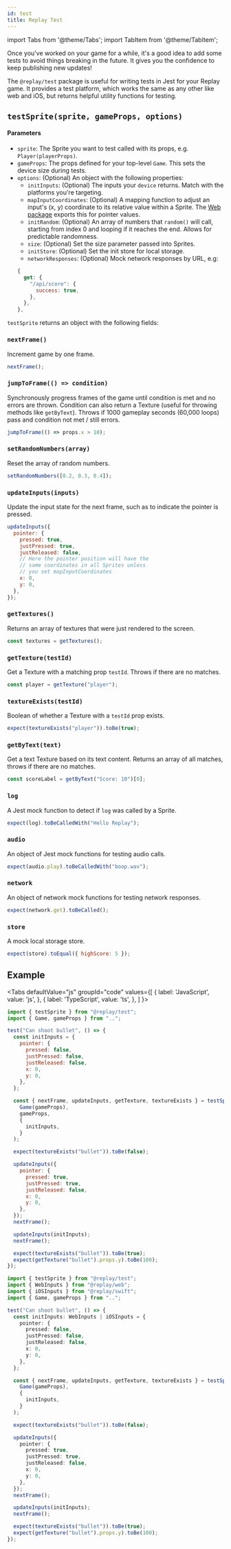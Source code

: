 ```yaml
---
id: test
title: Replay Test
---
```


import Tabs from '@theme/Tabs';
import TabItem from '@theme/TabItem';

Once you've worked on your game for a while, it's a good idea to add some tests to avoid things breaking in the future. It gives you the confidence to keep publishing new updates!

The `@replay/test` package is useful for writing tests in Jest for your Replay game. It provides a test platform, which works the same as any other like web and iOS, but returns helpful utility functions for testing.

## `testSprite(sprite, gameProps, options)`

#### Parameters

- `sprite`: The Sprite you want to test called with its props, e.g. `Player(playerProps)`.
- `gameProps`: The props defined for your top-level `Game`. This sets the device size during tests.
- `options`: (Optional) An object with the following properties:
  - `initInputs`: (Optional) The inputs your `device` returns. Match with the platforms you're targeting.
  - `mapInputCoordinates`: (Optional) A mapping function to adjust an input's (x, y) coordinate to its relative value within a Sprite. The [Web package](web.md) exports this for pointer values.
  - `initRandom`: (Optional) An array of numbers that `random()` will call, starting from index 0 and looping if it reaches the end. Allows for predictable randomness.
  - `size`: (Optional) Set the size parameter passed into Sprites.
  - `initStore`: (Optional) Set the init store for local storage.
  - `networkResponses`: (Optional) Mock network responses by URL, e.g:
  ```js
  {
    get: {
      "/api/score": {
        success: true,
      },
    },
  },
  ```

`testSprite` returns an object with the following fields:

### `nextFrame()`

Increment game by one frame.

```js
nextFrame();
```

### `jumpToFrame(() => condition)`

Synchronously progress frames of the game until condition is met and no errors are thrown. Condition can also return a Texture (useful for throwing methods like `getByText`). Throws if 1000 gameplay seconds (60,000 loops) pass and condition not met / still errors.

```js
jumpToFrame(() => props.x > 10);
```

### `setRandomNumbers(array)`

Reset the array of random numbers.

```js
setRandomNumbers([0.2, 0.3, 0.4]);
```

### `updateInputs(inputs)`

Update the input state for the next frame, such as to indicate the pointer is pressed.

```js
updateInputs({
  pointer: {
    pressed: true,
    justPressed: true,
    justReleased: false,
    // Here the pointer position will have the
    // same coordinates in all Sprites unless
    // you set mapInputCoordinates
    x: 0,
    y: 0,
  },
});
```

### `getTextures()`

Returns an array of textures that were just rendered to the screen.

```js
const textures = getTextures();
```

### `getTexture(testId)`

Get a Texture with a matching prop `testId`. Throws if there are no matches.

```js
const player = getTexture("player");
```

### `textureExists(testId)`

Boolean of whether a Texture with a `testId` prop exists.

```js
expect(textureExists("player")).toBe(true);
```

### `getByText(text)`

Get a text Texture based on its text content. Returns an array of all matches, throws if there are no matches.

```js
const scoreLabel = getByText("Score: 10")[0];
```

### `log`

A Jest mock function to detect if `log` was called by a Sprite.

```js
expect(log).toBeCalledWith("Hello Replay");
```

### `audio`

An object of Jest mock functions for testing audio calls.

```js
expect(audio.play).toBeCalledWith("boop.wav");
```

### `network`

An object of network mock functions for testing network responses.

```js
expect(network.get).toBeCalled();
```

### `store`

A mock local storage store.

```js
expect(store).toEqual({ highScore: 5 });
```

## Example

<Tabs
  defaultValue="js"
  groupId="code"
  values={[
    { label: 'JavaScript', value: 'js', },
    { label: 'TypeScript', value: 'ts', },
  ]
}>
<TabItem value="js">

```js
import { testSprite } from "@replay/test";
import { Game, gameProps } from "..";

test("Can shoot bullet", () => {
  const initInputs = {
    pointer: {
      pressed: false,
      justPressed: false,
      justReleased: false,
      x: 0,
      y: 0,
    },
  };

  const { nextFrame, updateInputs, getTexture, textureExists } = testSprite(
    Game(gameProps),
    gameProps,
    {
      initInputs,
    }
  );

  expect(textureExists("bullet")).toBe(false);

  updateInputs({
    pointer: {
      pressed: true,
      justPressed: true,
      justReleased: false,
      x: 0,
      y: 0,
    },
  });
  nextFrame();

  updateInputs(initInputs);
  nextFrame();

  expect(textureExists("bullet")).toBe(true);
  expect(getTexture("bullet").props.y).toBe(100);
});
```

</TabItem>
<TabItem value="ts">

```ts
import { testSprite } from "@replay/test";
import { WebInputs } from "@replay/web";
import { iOSInputs } from "@replay/swift";
import { Game, gameProps } from "..";

test("Can shoot bullet", () => {
  const initInputs: WebInputs | iOSInputs = {
    pointer: {
      pressed: false,
      justPressed: false,
      justReleased: false,
      x: 0,
      y: 0,
    },
  };

  const { nextFrame, updateInputs, getTexture, textureExists } = testSprite(
    Game(gameProps),
    {
      initInputs,
    }
  );

  expect(textureExists("bullet")).toBe(false);

  updateInputs({
    pointer: {
      pressed: true,
      justPressed: true,
      justReleased: false,
      x: 0,
      y: 0,
    },
  });
  nextFrame();

  updateInputs(initInputs);
  nextFrame();

  expect(textureExists("bullet")).toBe(true);
  expect(getTexture("bullet").props.y).toBe(100);
});
```

</TabItem>
</Tabs>

